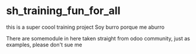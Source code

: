 # sh_training_fun_for_all
this is a super coool training project 
Soy burro porque me aburro

There are somemodule in here taken straight from odoo community, just as examples, please don't sue me
